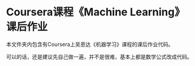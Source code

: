 # Coursera课程《Machine Learning》课后作业

本文件夹内包含有Coursera上吴恩达《机器学习》课程的课后作业代码。

可以的话，还是建议先自己做一遍，并不是很难，基本上都是数学公式改成代码。